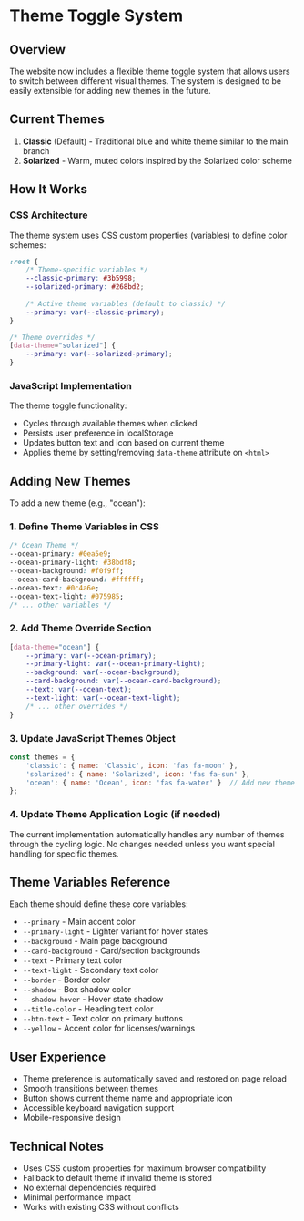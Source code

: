 # Theme Toggle System

## Overview

The website now includes a flexible theme toggle system that allows users to switch between different visual themes. The system is designed to be easily extensible for adding new themes in the future.

## Current Themes

1. **Classic** (Default) - Traditional blue and white theme similar to the main branch
2. **Solarized** - Warm, muted colors inspired by the Solarized color scheme

## How It Works

### CSS Architecture

The theme system uses CSS custom properties (variables) to define color schemes:

```css
:root {
    /* Theme-specific variables */
    --classic-primary: #3b5998;
    --solarized-primary: #268bd2;
    
    /* Active theme variables (default to classic) */
    --primary: var(--classic-primary);
}

/* Theme overrides */
[data-theme="solarized"] {
    --primary: var(--solarized-primary);
}
```

### JavaScript Implementation

The theme toggle functionality:
- Cycles through available themes when clicked
- Persists user preference in localStorage
- Updates button text and icon based on current theme
- Applies theme by setting/removing `data-theme` attribute on `<html>`

## Adding New Themes

To add a new theme (e.g., "ocean"):

### 1. Define Theme Variables in CSS

```css
/* Ocean Theme */
--ocean-primary: #0ea5e9;
--ocean-primary-light: #38bdf8;
--ocean-background: #f0f9ff;
--ocean-card-background: #ffffff;
--ocean-text: #0c4a6e;
--ocean-text-light: #075985;
/* ... other variables */
```

### 2. Add Theme Override Section

```css
[data-theme="ocean"] {
    --primary: var(--ocean-primary);
    --primary-light: var(--ocean-primary-light);
    --background: var(--ocean-background);
    --card-background: var(--ocean-card-background);
    --text: var(--ocean-text);
    --text-light: var(--ocean-text-light);
    /* ... other overrides */
}
```

### 3. Update JavaScript Themes Object

```javascript
const themes = {
    'classic': { name: 'Classic', icon: 'fas fa-moon' },
    'solarized': { name: 'Solarized', icon: 'fas fa-sun' },
    'ocean': { name: 'Ocean', icon: 'fas fa-water' }  // Add new theme
};
```

### 4. Update Theme Application Logic (if needed)

The current implementation automatically handles any number of themes through the cycling logic. No changes needed unless you want special handling for specific themes.

## Theme Variables Reference

Each theme should define these core variables:

- `--primary` - Main accent color
- `--primary-light` - Lighter variant for hover states
- `--background` - Main page background
- `--card-background` - Card/section backgrounds
- `--text` - Primary text color
- `--text-light` - Secondary text color
- `--border` - Border color
- `--shadow` - Box shadow color
- `--shadow-hover` - Hover state shadow
- `--title-color` - Heading text color
- `--btn-text` - Text color on primary buttons
- `--yellow` - Accent color for licenses/warnings

## User Experience

- Theme preference is automatically saved and restored on page reload
- Smooth transitions between themes
- Button shows current theme name and appropriate icon
- Accessible keyboard navigation support
- Mobile-responsive design

## Technical Notes

- Uses CSS custom properties for maximum browser compatibility
- Fallback to default theme if invalid theme is stored
- No external dependencies required
- Minimal performance impact
- Works with existing CSS without conflicts 